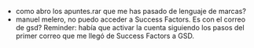 - como abro los apuntes.rar que me has pasado de lenguaje de marcas?
- manuel melero, no puedo acceder a Success Factors. Es con el correo de gsd? Reminder: había que activar la cuenta siguiendo los pasos del primer correo que me llegó de Success Factors a GSD.


